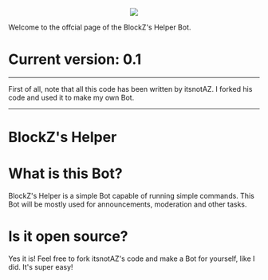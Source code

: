 <p align="center">
  <img src="https://github.com/user-attachments/assets/faa8d7b7-1c89-479e-86cd-277e62533eaa" />
</p

# Welcome to the offcial page of the BlockZ's Helper Bot.

# Current version: 0.1

---

First of all, note that all this code has been written by itsnotAZ. I forked his code and used it to make my own Bot.

---

# BlockZ's Helper

# What is this Bot?
BlockZ's Helper is a simple Bot capable of running simple commands. This Bot will be mostly used for announcements, moderation and other tasks.

# Is it open source?
Yes it is! Feel free to fork itsnotAZ's code and make a Bot for yourself, like I did. It's super easy!
